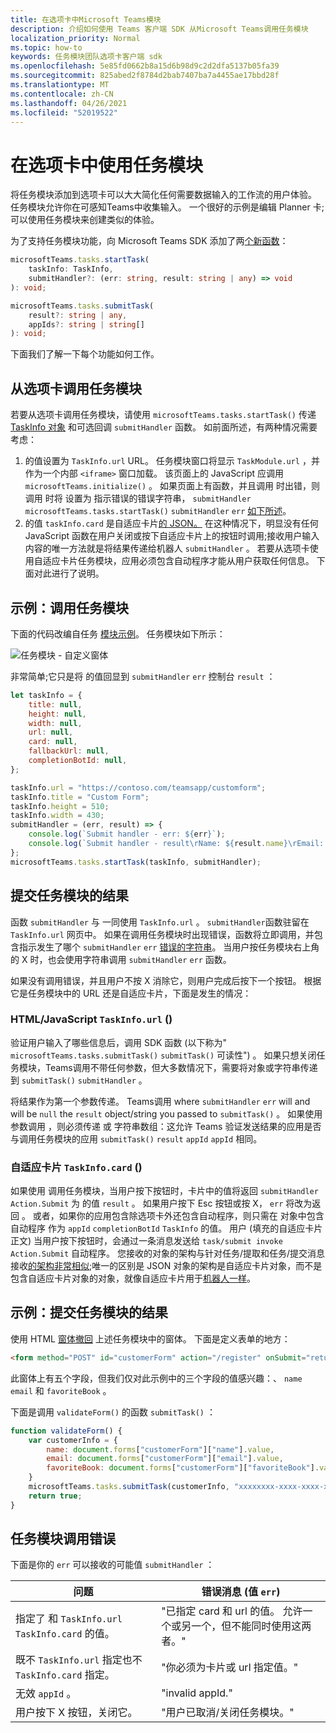 ```yaml
---
title: 在选项卡中Microsoft Teams模块
description: 介绍如何使用 Teams 客户端 SDK 从Microsoft Teams调用任务模块
localization_priority: Normal
ms.topic: how-to
keywords: 任务模块团队选项卡客户端 sdk
ms.openlocfilehash: 5e85fd0662b8a15d6b98d9c2d2dfa5137b05fa39
ms.sourcegitcommit: 825abed2f8784d2bab7407ba7a4455ae17bbd28f
ms.translationtype: MT
ms.contentlocale: zh-CN
ms.lasthandoff: 04/26/2021
ms.locfileid: "52019522"
---
```

# <a name="using-task-modules-in-tabs"></a>在选项卡中使用任务模块

将任务模块添加到选项卡可以大大简化任何需要数据输入的工作流的用户体验。 任务模块允许你在可感知Teams中收集输入。 一个很好的示例是编辑 Planner 卡;可以使用任务模块来创建类似的体验。

为了支持任务模块功能，向 Microsoft Teams SDK 添加了两[个新函数](/javascript/api/overview/msteams-client)：

```typescript
microsoftTeams.tasks.startTask(
    taskInfo: TaskInfo,
    submitHandler?: (err: string, result: string | any) => void
): void;

microsoftTeams.tasks.submitTask(
    result?: string | any,
    appIds?: string | string[]
): void;
```

下面我们了解一下每个功能如何工作。

## <a name="invoking-a-task-module-from-a-tab"></a>从选项卡调用任务模块

若要从选项卡调用任务模块，请使用 `microsoftTeams.tasks.startTask()` 传递 [TaskInfo 对象](~/task-modules-and-cards/what-are-task-modules.md#the-taskinfo-object) 和可选回调 `submitHandler` 函数。 如前面所述，有两种情况需要考虑：

1. 的值设置为 `TaskInfo.url` URL。 任务模块窗口将显示 `TaskModule.url` ，并作为一个内部 `<iframe>` 窗口加载。 该页面上的 JavaScript 应调用 `microsoftTeams.initialize()` 。 如果页面上有函数，并且调用 时出错，则调用 时将 设置为 指示错误的错误字符串， `submitHandler` `microsoftTeams.tasks.startTask()` `submitHandler` `err` [如下所述](#task-module-invocation-errors)。
1. 的值 `taskInfo.card` 是自适应卡片[的 JSON。](~/task-modules-and-cards/what-are-task-modules.md#adaptive-card-or-adaptive-card-bot-card-attachment) 在这种情况下，明显没有任何 JavaScript 函数在用户关闭或按下自适应卡片上的按钮时调用;接收用户输入内容的唯一方法就是将结果传递给机器人 `submitHandler` 。 若要从选项卡使用自适应卡片任务模块，应用必须包含自动程序才能从用户获取任何信息。 下面对此进行了说明。

## <a name="example-invoking-a-task-module"></a>示例：调用任务模块

下面的代码改编自任务 [模块示例](~/task-modules-and-cards/what-are-task-modules.md#code-sample)。 任务模块如下所示：

![任务模块 - 自定义窗体](~/assets/images/task-module/task-module-custom-form.png)

非常简单;它只是将 的值回显到 `submitHandler` `err` 控制台 `result` ：

```javascript
let taskInfo = {
    title: null,
    height: null,
    width: null,
    url: null,
    card: null,
    fallbackUrl: null,
    completionBotId: null,
};

taskInfo.url = "https://contoso.com/teamsapp/customform";
taskInfo.title = "Custom Form";
taskInfo.height = 510;
taskInfo.width = 430;
submitHandler = (err, result) => {
    console.log(`Submit handler - err: ${err}`);
    console.log(`Submit handler - result\rName: ${result.name}\rEmail: ${result.email}\rFavorite book: ${result.favoriteBook}`);
};
microsoftTeams.tasks.startTask(taskInfo, submitHandler);
```

## <a name="submitting-the-result-of-a-task-module"></a>提交任务模块的结果

函数 `submitHandler` 与 一同使用 `TaskInfo.url` 。 `submitHandler`函数驻留在 `TaskInfo.url` 网页中。 如果在调用任务模块时出现错误，函数将立即调用，并包含指示发生了哪个 `submitHandler` `err` [错误的字符串](#task-module-invocation-errors)。 当用户按任务模块右上角的 X 时，也会使用字符串调用 `submitHandler` `err` 函数。

如果没有调用错误，并且用户不按 X 消除它，则用户完成后按下一个按钮。 根据它是任务模块中的 URL 还是自适应卡片，下面是发生的情况：

### <a name="htmljavascript-taskinfourl"></a>HTML/JavaScript `TaskInfo.url` () 

验证用户输入了哪些信息后，调用 SDK 函数 (以下称为" `microsoftTeams.tasks.submitTask()` `submitTask()` 可读性") 。 如果只想关闭任务模块，Teams调用不带任何参数，但大多数情况下，需要将对象或字符串传递到 `submitTask()` `submitHandler` 。

将结果作为第一个参数传递。 Teams调用 where `submitHandler` `err` will and will be `null` the `result` object/string you passed to `submitTask()` 。 如果使用 参数调用 ，则必须传递 或 字符串数组：这允许 Teams 验证发送结果的应用是否与调用任务模块的应用 `submitTask()` `result`  `appId` `appId` 相同。

### <a name="adaptive-card-taskinfocard"></a>自适应卡片 `TaskInfo.card` () 

如果使用 调用任务模块，当用户按下按钮时，卡片中的值将返回 `submitHandler` `Action.Submit` 为 的值 `result` 。 如果用户按下 Esc 按钮或按 X， `err` 将改为返回 。 或者，如果你的应用包含除选项卡外还包含自动程序，则只需在 对象中包含 自动程序 作为 `appId` `completionBotId` `TaskInfo` 的值。 用户 (填充的自适应卡片正文) 当用户按下按钮时，会通过一条消息发送给 `task/submit invoke` `Action.Submit` 自动程序。 您接收的对象的架构与针对任务/提取和任务/提交消息接收[的架构非常相似](~/task-modules-and-cards/task-modules/task-modules-bots.md#payload-of-taskfetch-and-tasksubmit-messages);唯一的区别是 JSON 对象的架构是自适应卡片对象，而不是包含自适应卡片对象的对象，就像自适应卡片用于[机器人一样](~/task-modules-and-cards/task-modules/task-modules-bots.md#payload-of-taskfetch-and-tasksubmit-messages)。

## <a name="example-submitting-the-result-of-a-task-module"></a>示例：提交任务模块的结果

使用 HTML [窗体撤回](#example-invoking-a-task-module) 上述任务模块中的窗体。 下面是定义表单的地方：

```html
<form method="POST" id="customerForm" action="/register" onSubmit="return validateForm()">
```

此窗体上有五个字段，但我们仅对此示例中的三个字段的值感兴趣：、 `name` `email` 和 `favoriteBook` 。

下面是调用 `validateForm()` 的函数 `submitTask()` ：

```javascript
function validateForm() {
    var customerInfo = {
        name: document.forms["customerForm"]["name"].value,
        email: document.forms["customerForm"]["email"].value,
        favoriteBook: document.forms["customerForm"]["favoriteBook"].value
    }
    microsoftTeams.tasks.submitTask(customerInfo, "xxxxxxxx-xxxx-xxxx-xxxx-xxxxxxxxxxxx");
    return true;
}
```

## <a name="task-module-invocation-errors"></a>任务模块调用错误

下面是你的 `err` 可以接收的可能值 `submitHandler` ：

| 问题 | 错误消息 (值 `err`)  |
| ------- | ------------------------------ |
| 指定了 和 `TaskInfo.url` `TaskInfo.card` 的值。 | "已指定 card 和 url 的值。 允许一个或另一个，但不能同时使用这两者。" |
| 既不 `TaskInfo.url` 指定也不 `TaskInfo.card` 指定。 | "你必须为卡片或 url 指定值。" |
| 无效 `appId` 。 | "invalid appId." |
| 用户按下 X 按钮，关闭它。 | "用户已取消/关闭任务模块。" |

